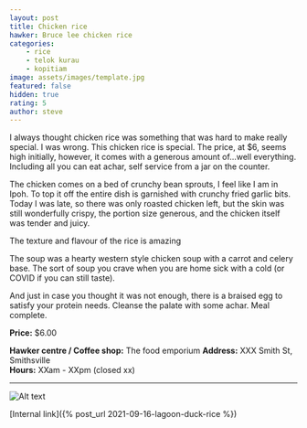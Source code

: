```yaml
---
layout: post
title: Chicken rice
hawker: Bruce lee chicken rice
categories: 
    - rice
    - telok kurau
    - kopitiam
image: assets/images/template.jpg
featured: false
hidden: true
rating: 5
author: steve
---
```

I always thought chicken rice was something that was hard to make really special. I was wrong. This chicken rice is special. The price, at $6, seems high initially, however, it comes with a generous amount of...well everything. Including all you can eat achar, self service from a jar on the counter.

The chicken comes on a bed of crunchy bean sprouts, I feel like I am in Ipoh. To top it off the entire dish is garnished with crunchy fried garlic bits. Today I was late, so there was only roasted chicken left, but the skin was still wonderfully crispy, the portion size generous, and the chicken itself was tender and juicy.

The texture and flavour of the rice is amazing

The soup was a hearty western style chicken soup with a carrot and celery base. The sort of soup you crave when you are home sick with a cold (or COVID if you can still taste).

And just in case you thought it was not enough, there is a braised egg to satisfy your protein needs. Cleanse the palate with some achar. Meal complete.






**Price:** $6.00

**Hawker centre / Coffee shop:** The food emporium
**Address:** XXX Smith St, Smithsville  
**Hours:** XXam - XXpm (closed xx)  

***  

![Alt text](/assets/images/image.jpg "description text")

[Internal link]({% post_url 2021-09-16-lagoon-duck-rice %})